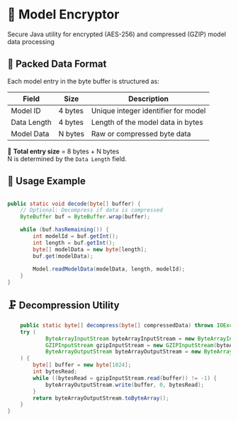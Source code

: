 # 🔐 Model Encryptor

Secure Java utility for encrypted (AES-256) and compressed (GZIP) model data processing

## 📐 Packed Data Format

Each model entry in the byte buffer is structured as:

| Field       | Size    | Description                         |
|-------------|---------|-------------------------------------|
| Model ID    | 4 bytes | Unique integer identifier for model |
| Data Length | 4 bytes | Length of the model data in bytes   |
| Model Data  | N bytes | Raw or compressed byte data         |

📌 **Total entry size** = 8 bytes + N bytes  
N is determined by the `Data Length` field.

## 🚀 Usage Example

```java

public static void decode(byte[] buffer) {
    // Optional: Decompress if data is compressed 
    ByteBuffer buf = ByteBuffer.wrap(buffer);

    while (buf.hasRemaining()) {
        int modelId = buf.getInt();
        int length = buf.getInt();
        byte[] modelData = new byte[length];
        buf.get(modelData);
        
        Model.readModelData(modelData, length, modelId);
    }
}

```

## 🗜️ Decompression Utility

```java
    public static byte[] decompress(byte[] compressedData) throws IOException {
    try (
            ByteArrayInputStream byteArrayInputStream = new ByteArrayInputStream(compressedData);
            GZIPInputStream gzipInputStream = new GZIPInputStream(byteArrayInputStream);
            ByteArrayOutputStream byteArrayOutputStream = new ByteArrayOutputStream()
    ) {
        byte[] buffer = new byte[1024];
        int bytesRead;
        while ((bytesRead = gzipInputStream.read(buffer)) != -1) {
            byteArrayOutputStream.write(buffer, 0, bytesRead);
        }
        return byteArrayOutputStream.toByteArray(); 
    }
}
```




